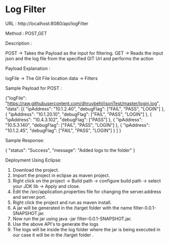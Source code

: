 # Log Filter

URL : http://localhost:8080/api/logFilter

Method : POST,GET

Description : 

POST -> Takes the Payload as the input for filtering.
GET -> Reads the input json and the log file from the specified GIT Url and performs the action 

Payload Explanation : 

logFile -> The Git File location
data -> Filters

Sample Payload for POST :

{"logFile": "https://raw.githubusercontent.com/dhruvbehl/jsonTest/master/login.log",
"data": [{
			"ipAddress": "10.1.2.40",
			"debugFlag": ["FAIL", "PASS", "LOGIN"]
		},
		{
			"ipAddress": "10.1.20.10",
			"debugFlag": ["FAIL", "PASS", "LOGIN"]
		},
		{
			"ipAddress": "10.4.3.102",
			"debugFlag": ["PASS"]
		},
		{
			"ipAddress": "10.5.3.140",
			"debugFlag": ["FAIL", "PASS", "LOGIN"]
		},
		{
			"ipAddress": "10.1.2.45",
			"debugFlag": ["FAIL", "PASS", "LOGIN"]
		}
	]
}
    
Sample Response:

{
    "status": "Success",
    "message": "Added logs to the folder"
}



Deployment Using Eclipse:

1) Download the project.
2) Import the project in eclipse as maven project.
3) Right click on the project -> Build path -> configure build path -> select your JDK lib -> Apply and close.
4) Edit the /src/application.properties file for changing the server.address and server.port.
5) Right click the project and run as maven install.
6) A jar will be generated in the /target folder with the name filter-0.0.1-SNAPSHOT.jar.
7) Now run the jar using java -jar filter-0.0.1-SNAPSHOT.jar.
8) Use the above API's to generate the logs
9) The logs will be inside the log folder where the jar is being executed in our case it will be in the /target folder .






